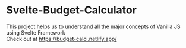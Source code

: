# Svelte-Budget-Calculator

This project helps us to understand all the major concepts of Vanilla JS using Svelte Framework<br />
Check out at https://budget-calci.netlify.app/
